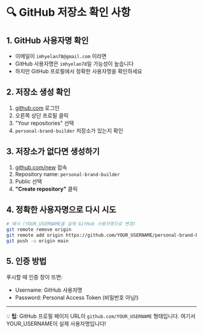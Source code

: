 # 🔍 GitHub 저장소 확인 사항

## 1. GitHub 사용자명 확인
- 이메일이 `imhyelan78@gmail.com` 이라면
- GitHub 사용자명은 `imhyelan78`일 가능성이 높습니다
- 하지만 GitHub 프로필에서 정확한 사용자명을 확인하세요

## 2. 저장소 생성 확인
1. [github.com](https://github.com) 로그인
2. 오른쪽 상단 프로필 클릭
3. "Your repositories" 선택
4. `personal-brand-builder` 저장소가 있는지 확인

## 3. 저장소가 없다면 생성하기
1. [github.com/new](https://github.com/new) 접속
2. Repository name: `personal-brand-builder`
3. Public 선택
4. **"Create repository"** 클릭

## 4. 정확한 사용자명으로 다시 시도
```bash
# 예시 (YOUR_USERNAME을 실제 GitHub 사용자명으로 변경)
git remote remove origin
git remote add origin https://github.com/YOUR_USERNAME/personal-brand-builder.git
git push -u origin main
```

## 5. 인증 방법
푸시할 때 인증 창이 뜨면:
- Username: GitHub 사용자명
- Password: Personal Access Token (비밀번호 아님!)

---

💡 **팁**: GitHub 프로필 페이지 URL이 `github.com/YOUR_USERNAME` 형태입니다. 여기서 YOUR_USERNAME이 실제 사용자명입니다!